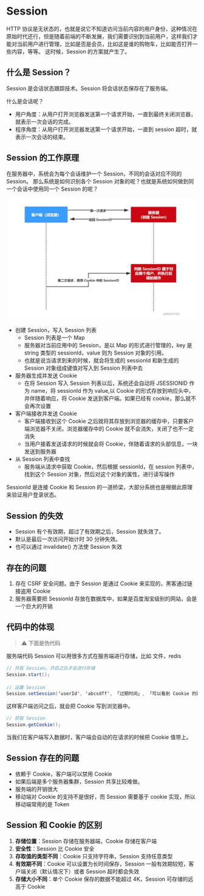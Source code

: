 # Session
HTTP 协议是无状态的，也就是说它不知道访问当前内容的用户身份，这种情况在原始时代还行，但是随着前端的不断发展，我们需要识别到当前用户，这样我们才能对当前用户进行管理，比如是否是会员，比如这是谁的购物车，比如能否打开一些内容，等等。
这时候，Session 的方案就产生了。



## 什么是 Session？
Session 是会话状态跟踪技术。Session 将会话状态保存在了服务端。

什么是会话呢？
* 用户角度：从用户打开浏览器发送第一个请求开始，一直到最终关闭浏览器，就表示一次会话的完成。
* 程序角度：从用户打开浏览器发送第一个请求开始，一直到 session 超时，就表示一次会话的结束。



## Session 的工作原理
在服务器中，系统会为每个会话维护一个 Session，不同的会话对应不同的 Session。
那么系统是如何识别各个 Session 对象的呢？也就是系统如何做到同一个会话中使用同一个 Session 的呢？

![Session 认证流程](./Session认证流程.jpg)


* 创建 Session，写入 Session 列表
  * Session 列表是一个 Map
  * 服务器对当前应用中的 Session，是以 Map 的形式进行管理的，key 是 string 类型的 sessionId，value 则为 Session 对象的引用。
  * 也就是说当请求到来的时候，就会将生成的 sessionId 和新生成的 Session 对象组成键值对写入到 Session 列表中去
* 服务器生成并发送 Cookie
  * 在将 Session 写入 Session 列表以后，系统还会自动将 JSESSIONID 作为 name，将 sessionId 作为 value,以 Cookie 的形式存放到响应头中，并伴随着响应，将 Cookie 发送到客户端。如果已经有 cookie，那么就不会再次设置
* 客户端接收并发送 Cookie
  * 客户端接收到这个 Cookie 之后就将其存放到浏览器的缓存中，只要客户端浏览器不关闭，浏览器缓存中的 Cookie 就不会消失，关闭了也不一定消失
  * 当用户接着发送请求的时候就会将 Cookie，伴随着请求的头部信息，一块发送到服务器
* 从 Session 列表中查找
  * 服务端从请求中获取 Cookie，然后根据 sessionId，在 session 列表中，找到这个 Session 对象，然后对这个对象的属性，进行读写操作

SessionId 是连接 Cookie 和 Session 的一道桥梁，大部分系统也是根据此原理来验证用户登录状态。





## Session 的失效
* Session 有个有效期，超过了有效期之后，Session 就失效了。
* 默认是最后一次访问开始计时 30 分钟失效。
* 也可以通过 invalidate() 方法使 Session 失效



## 存在的问题
1. 存在 CSRF 安全问题。由于 Session 是通过 Cookie 来实现的，黑客通过链接盗用 Cookie
2. 服务器需要把 SessionId 存放在数据库中，如果是百度淘宝级别的网站，会是一个巨大的开销




## 代码中的体现
> ⚠️ 下面是伪代码


服务端代码
Session 可以用很多方式在服务端进行存储，比如 文件，redis
```java
// 开启 Session。开启之后才会进行存储
Session.start();

// 设置 Session
Session.setSession('userId', 'abcsdff', 「过期时间」, 「可以看到 Cookie 的路径」);
```
这样客户端访问之后，就会把 Cookie 写到浏览器中。


```java
// 获取 Session
Session.getCookie();
```

当我们在客户端写入数据时，客户端会自动的在请求的时候把 Cookie 值带上。


## Session 存在的问题
* 依赖于 Cookie，客户端可以禁用 Cookie 
* 如果后端是多个服务器集群，Session 共享比较难做。
* 服务端的开销很大
* 移动端对 Cookie 的支持不是很好，而 Session 需要基于 cookie 实现，所以移动端常用的是 Token

## Session 和 Cookie 的区别
1. **存储位置**：Session 存储在服务器端，Cookie 存储在客户端
2. **安全性**：Session 比 Cookie 安全
3. **存取值的类型不同**：Cookie 只支持字符串，Session 支持任意类型
4. **有效期不同**：Cookie 可以设置为长时间保存，Session 一般有效期较短，客户端关闭（默认情况下）或者 Session 超时都会失效
5. **存储大小不同**：单个 Cookie 保存的数据不能超过 4K，Session 可存储的远高于 Cookie